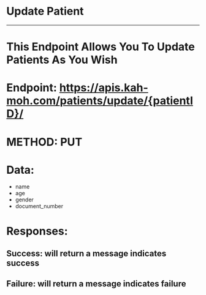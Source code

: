 # Update Patient

---

# This Endpoint Allows You To Update Patients As You Wish

# Endpoint: https://apis.kah-moh.com/patients/update/{patientID}/

# METHOD: PUT

# Data:

- name
- age
- gender
- document_number

# Responses:

## Success: will return a message indicates success

## Failure: will return a message indicates failure
